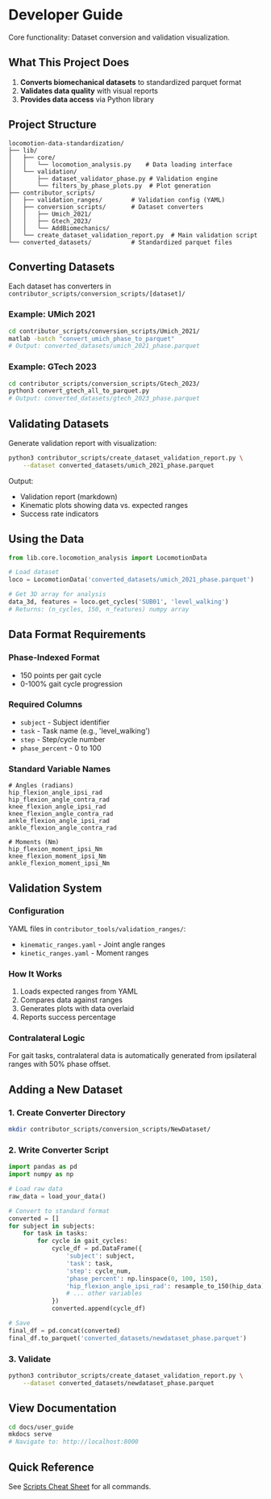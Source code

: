 # Developer Guide

Core functionality: Dataset conversion and validation visualization.

## What This Project Does

1. **Converts biomechanical datasets** to standardized parquet format
2. **Validates data quality** with visual reports
3. **Provides data access** via Python library

## Project Structure

```
locomotion-data-standardization/
├── lib/
│   ├── core/                     
│   │   └── locomotion_analysis.py    # Data loading interface
│   └── validation/               
│       ├── dataset_validator_phase.py # Validation engine
│       └── filters_by_phase_plots.py  # Plot generation
├── contributor_scripts/          
│   ├── validation_ranges/        # Validation config (YAML)
│   ├── conversion_scripts/       # Dataset converters
│   │   ├── Umich_2021/          
│   │   ├── Gtech_2023/          
│   │   └── AddBiomechanics/     
│   └── create_dataset_validation_report.py  # Main validation script
└── converted_datasets/           # Standardized parquet files
```

## Converting Datasets

Each dataset has converters in `contributor_scripts/conversion_scripts/[dataset]/`

### Example: UMich 2021
```bash
cd contributor_scripts/conversion_scripts/Umich_2021/
matlab -batch "convert_umich_phase_to_parquet"
# Output: converted_datasets/umich_2021_phase.parquet
```

### Example: GTech 2023
```bash
cd contributor_scripts/conversion_scripts/Gtech_2023/
python3 convert_gtech_all_to_parquet.py
# Output: converted_datasets/gtech_2023_phase.parquet
```

## Validating Datasets

Generate validation report with visualization:

```bash
python3 contributor_scripts/create_dataset_validation_report.py \
    --dataset converted_datasets/umich_2021_phase.parquet
```

Output:
- Validation report (markdown)
- Kinematic plots showing data vs. expected ranges
- Success rate indicators

## Using the Data

```python
from lib.core.locomotion_analysis import LocomotionData

# Load dataset
loco = LocomotionData('converted_datasets/umich_2021_phase.parquet')

# Get 3D array for analysis
data_3d, features = loco.get_cycles('SUB01', 'level_walking')
# Returns: (n_cycles, 150, n_features) numpy array
```

## Data Format Requirements

### Phase-Indexed Format
- 150 points per gait cycle
- 0-100% gait cycle progression

### Required Columns
- `subject` - Subject identifier
- `task` - Task name (e.g., 'level_walking')
- `step` - Step/cycle number
- `phase_percent` - 0 to 100

### Standard Variable Names
```
# Angles (radians)
hip_flexion_angle_ipsi_rad
hip_flexion_angle_contra_rad
knee_flexion_angle_ipsi_rad
knee_flexion_angle_contra_rad
ankle_flexion_angle_ipsi_rad
ankle_flexion_angle_contra_rad

# Moments (Nm)
hip_flexion_moment_ipsi_Nm
knee_flexion_moment_ipsi_Nm
ankle_flexion_moment_ipsi_Nm
```

## Validation System

### Configuration
YAML files in `contributor_tools/validation_ranges/`:
- `kinematic_ranges.yaml` - Joint angle ranges
- `kinetic_ranges.yaml` - Moment ranges

### How It Works
1. Loads expected ranges from YAML
2. Compares data against ranges
3. Generates plots with data overlaid
4. Reports success percentage

### Contralateral Logic
For gait tasks, contralateral data is automatically generated from ipsilateral ranges with 50% phase offset.

## Adding a New Dataset

### 1. Create Converter Directory
```bash
mkdir contributor_scripts/conversion_scripts/NewDataset/
```

### 2. Write Converter Script
```python
import pandas as pd
import numpy as np

# Load raw data
raw_data = load_your_data()

# Convert to standard format
converted = []
for subject in subjects:
    for task in tasks:
        for cycle in gait_cycles:
            cycle_df = pd.DataFrame({
                'subject': subject,
                'task': task,
                'step': cycle_num,
                'phase_percent': np.linspace(0, 100, 150),
                'hip_flexion_angle_ipsi_rad': resample_to_150(hip_data),
                # ... other variables
            })
            converted.append(cycle_df)

# Save
final_df = pd.concat(converted)
final_df.to_parquet('converted_datasets/newdataset_phase.parquet')
```

### 3. Validate
```bash
python3 contributor_scripts/create_dataset_validation_report.py \
    --dataset converted_datasets/newdataset_phase.parquet
```

## View Documentation

```bash
cd docs/user_guide
mkdocs serve
# Navigate to: http://localhost:8000
```

## Quick Reference

See [Scripts Cheat Sheet](../reference/scripts_cheatsheet.md) for all commands.
